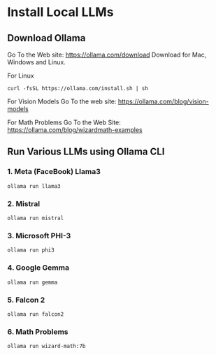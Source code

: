 # Install Local LLMs


## Download Ollama

Go To the Web site: https://ollama.com/download
Download for Mac, Windows and Linux.

For Linux
```
curl -fsSL https://ollama.com/install.sh | sh
```

For Vision Models
Go To the web site: https://ollama.com/blog/vision-models

For Math Problems
Go To the Web Site: https://ollama.com/blog/wizardmath-examples


## Run Various LLMs using Ollama CLI

### 1. Meta (FaceBook) Llama3
```
ollama run llama3
```

### 2. Mistral

```
ollama run mistral
```

### 3. Microsoft PHI-3
```
ollama run phi3
```

### 4. Google Gemma
```
ollama run gemma
```

### 5. Falcon 2
```
ollama run falcon2
```

### 6. Math Problems
```
ollama run wizard-math:7b
```
